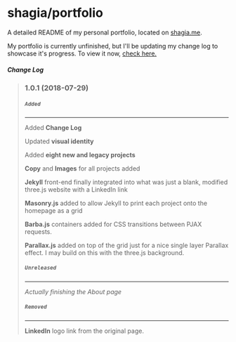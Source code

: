 # shagia/portfolio

A detailed README of my personal portfolio, located on [shagia.me](http://shagia.me).

My portfolio is currently unfinished, but I'll be updating my change log to showcase it's progress. To view it now, [check here.](https://shagia.github.io/portfolio/)

##### Change Log
> ### 1.0.1 (2018-07-29)
> 
> ##### `Added`
> ---
> Added **Change Log**
> 
> Updated **visual identity**
> 
> Added **eight new and legacy projects**
> 
> **Copy** and **Images** for all projects added
> 
> **Jekyll** front-end finally integrated into what was just a blank, modified three.js website with a LinkedIn link
> 
> **Masonry.js** added to allow Jekyll to print each project onto the homepage as a grid
> 
> **Barba.js** containers added for CSS transitions between PJAX requests.
> 
> **Parallax.js** added on top of the grid just for a nice single layer Parallax effect. I may build on this with the three.js background.
>
> 
> ##### `Unreleased`
> ---
> *Actually finishing the About page*
> 
> ##### `Removed`
> ---
> **LinkedIn** logo link from the original page. 
